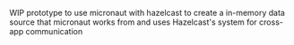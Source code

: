 WIP prototype to use micronaut with hazelcast to create a in-memory data source 
that micronaut works from and uses Hazelcast's system for cross-app communication